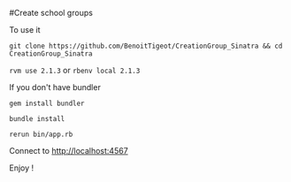 #Create school groups

To use it

`git clone https://github.com/BenoitTigeot/CreationGroup_Sinatra && cd CreationGroup_Sinatra`

`rvm use 2.1.3` or `rbenv local 2.1.3`

If you don't have bundler

`gem install bundler`

`bundle install`

`rerun bin/app.rb`

Connect to <http://localhost:4567>

Enjoy !